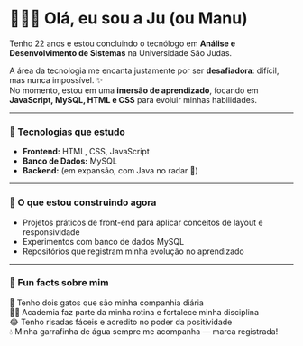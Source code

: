 # 👩🏻‍💻 Olá, eu sou a Ju (ou Manu)  

Tenho 22 anos e estou concluindo o tecnólogo em **Análise e Desenvolvimento de Sistemas** na Universidade São Judas.  

A área da tecnologia me encanta justamente por ser **desafiadora**: difícil, mas nunca impossível. ✨  
No momento, estou em uma **imersão de aprendizado**, focando em **JavaScript, MySQL, HTML e CSS** para evoluir minhas habilidades.  

---

### 🔧 Tecnologias que estudo  
- **Frontend:** HTML, CSS, JavaScript  
- **Banco de Dados:** MySQL  
- **Backend:** (em expansão, com Java no radar 🚀)  

---

### 🚀 O que estou construindo agora  
- Projetos práticos de front-end para aplicar conceitos de layout e responsividade  
- Experimentos com banco de dados MySQL  
- Repositórios que registram minha evolução no aprendizado  

---

### 🌸 Fun facts sobre mim  
🐾 Tenho dois gatos que são minha companhia diária  
🏋️‍♀️ Academia faz parte da minha rotina e fortalece minha disciplina  
😂 Tenho risadas fáceis e acredito no poder da positividade  
💧 Minha garrafinha de água sempre me acompanha — marca registrada!  
